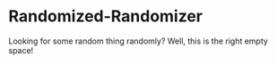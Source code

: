 # Randomized-Randomizer
Looking for some random thing randomly? Well, this is the right empty space!
